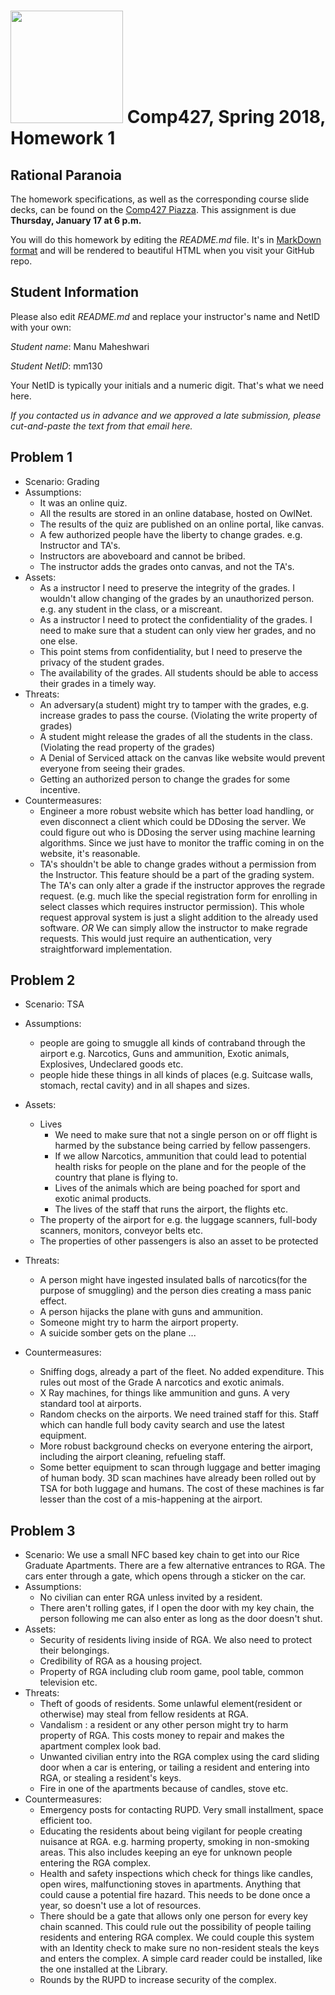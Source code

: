 # <img src="http://www.rice.edu/_images/rice-logo.jpg" width=180> Comp427, Spring 2018, Homework 1
## Rational Paranoia
The homework specifications, as well as the corresponding course slide decks,
can be found on the [Comp427 Piazza](https://piazza.com/class/jqifhp864b37ju).
This assignment is due **Thursday, January 17 at 6 p.m.**

You will do this homework by editing the _README.md_ file. It's in
[MarkDown format](https://guides.github.com/features/mastering-markdown/)
and will be rendered to beautiful HTML when you visit your GitHub repo.

## Student Information
Please also edit _README.md_ and replace your instructor's name and NetID with your own:

_Student name_: Manu Maheshwari

_Student NetID_: mm130

Your NetID is typically your initials and a numeric digit. That's
what we need here.

_If you contacted us in advance and we approved a late submission,
please cut-and-paste the text from that email here._

## Problem 1
- Scenario: Grading
- Assumptions:
  - It was an online quiz.
  - All the results are stored in an online database, hosted on OwlNet.
  - The results of the quiz are published on an online portal, like canvas.
  - A few authorized people have the liberty to change grades. e.g. Instructor and TA's.
  - Instructors are aboveboard and cannot be bribed.
  - The instructor adds the grades onto canvas, and not the TA's.
- Assets:
  - As a instructor I need to preserve the integrity of the grades.
    I wouldn't allow changing of the grades by an unauthorized person. e.g. any student in the class, or a miscreant.
  - As a instructor I need to protect the confidentiality of the grades.
    I need to make sure that a student can only view her grades, and no one else.
  - This point stems from confidentiality, but I need to preserve the 
    privacy of the student grades.
  - The availability of the grades. All students should be able to access their grades in a timely way.
- Threats:
  - An adversary(a student) might try to tamper with the grades, e.g. increase grades to pass the course. (Violating the write property of   grades)
  - A student might release the grades of all the students in the class. (Violating the read property of the grades)
  - A Denial of Serviced attack on the canvas like website would prevent everyone from seeing their grades.
  - Getting an authorized person to change the grades for some incentive.
- Countermeasures:
  - Engineer a more robust website which has better load handling, or even disconnect a client which could be DDosing the server. We could figure out who is DDosing the server using machine learning algorithms. Since we just have to monitor the traffic coming in on the website, it's reasonable.
  - TA's shouldn't be able to change grades without a permission from the Instructor. This feature should be a part of the grading system. The TA's can only alter a grade if the instructor approves the regrade request. (e.g. much like the special registration form for enrolling in select classes which requires instructor permission). This whole request approval system is just a slight addition to the already used software. *OR* We can simply allow the instructor to make regrade requests. This would just require an authentication, very straightforward implementation.

## Problem 2
- Scenario: TSA
- Assumptions:
  - people are going to smuggle all kinds of contraband through the airport e.g. Narcotics, Guns and ammunition, Exotic animals, Explosives, Undeclared goods etc.
  - people hide these things in all kinds of places (e.g. Suitcase walls, stomach, rectal cavity) and in all shapes and sizes.
- Assets:
  - Lives
    - We need to make sure that not a single person on or off flight is harmed by the substance being carried by fellow passengers.
    - If we allow Narcotics, ammunition that could lead to potential health risks for people on the plane and for the people of the country that plane is flying to.
    - Lives of the animals which are being poached for sport and exotic animal products.
    - The lives of the staff that runs the airport, the flights etc.
  - The property of the airport for e.g. the luggage scanners, full-body scanners, monitors, conveyor belts etc.
  - The properties of other passengers is also an asset to be protected
  
- Threats:
  - A person might have ingested insulated balls of narcotics(for the purpose of smuggling) and the person dies creating a mass panic effect.
  - A person hijacks the plane with guns and ammunition.
  - Someone might try to harm the airport property.
  - A suicide somber gets on the plane ...
- Countermeasures:  
  - Sniffing dogs, already a part of the fleet. No added expenditure. This rules out most of the Grade A narcotics and exotic animals.
  - X Ray machines, for things like ammunition and guns. A very standard tool at airports.
  - Random checks on the airports. We need trained staff for this. Staff which can handle full body cavity search and use the latest equipment.
  - More robust background checks on everyone entering the airport, including the airport cleaning, refueling staff.
  - Some better equipment to scan through luggage and better imaging of human body. 3D scan machines have already been rolled out by TSA for both luggage and humans. The cost of these machines is far lesser than the cost of a mis-happening at the airport.
  
  

## Problem 3
- Scenario: We use a small NFC based key chain to get into our Rice Graduate Apartments. There are a few alternative entrances to RGA. The cars enter through a gate, which opens through a sticker on the car. 
- Assumptions:
  - No civilian can enter RGA unless invited by a resident.
  - There aren't rolling gates, if I open the door with my key chain, the person following me can also enter as long as the door doesn't shut. 
- Assets:
  - Security of residents living inside of RGA. We also need to protect their belongings. 
  - Credibility of RGA as a housing project.
  - Property of RGA including club room game, pool table, common television etc.
- Threats:
  - Theft of goods of residents. Some unlawful element(resident or otherwise) may steal from fellow residents at RGA.
  - Vandalism : a resident or any other person might try to harm property of RGA. This costs money to repair and makes the apartment complex look bad.
  - Unwanted civilian entry into the RGA complex using the card sliding door when a car is entering, or tailing a resident and entering into RGA, or stealing a resident's keys.
  - Fire in one of the apartments because of candles, stove etc.
- Countermeasures:
  - Emergency posts for contacting RUPD. Very small installment, space efficient too.
  - Educating the residents about being vigilant for people creating nuisance at RGA. e.g. harming property, smoking in non-smoking areas. This also includes keeping an eye for unknown people entering the RGA complex.
  - Health and safety inspections which check for things like candles, open wires, malfunctioning stoves in apartments. Anything that could cause a potential fire hazard. This needs to be done once a year, so doesn't use a lot of resources.
  - There should be a gate that allows only one person for every key chain scanned. This could rule out the possibility of people tailing residents and entering RGA complex. We could couple this system with an Identity check to make sure no non-resident steals the keys and enters the complex. A simple card reader could be installed, like the one installed at the Library. 
  - Rounds by the RUPD to increase security of the complex.

